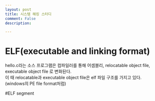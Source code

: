 ```yaml
---
layout: post
title: 시스템 해킹 스터디
comment: False
description: 

---
```


# ELF(executable and linking format)  

hello.c라는 소스 프로그램은 컴파일러를 통해 어셈블리, relocatable object file, executable object file 로 변화된다.  
이 때 relocatable과 executable object file은 elf 파일 구조를 가지고 있다.(windows의 PE file format처럼)  


#ELF segment
